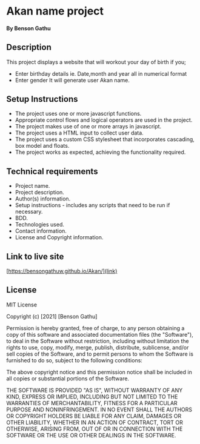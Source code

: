 # Akan name project
#### By Benson Gathu
## Description
This project displays a website that will workout your day of birth if you;
* Enter birthday details ie. Date,month and year all in numerical format
* Enter gender
It will generate user Akan name.
## Setup Instructions
* The project uses one or more javascript functions.
* Appropriate control flows and logical operators are used in the project.
* The project makes use of one or more arrays in javascript.
* The project uses a  HTML input to collect user data.
* The project uses a custom CSS stylesheet that incorporates cascading, box model and floats.
* The project works as expected, achieving the functionality required.
## Technical requirements
* Project name.
* Project description.
* Author(s) information.
* Setup instructions - includes any scripts that need to be run if necessary.
* BDD.
* Technologies used.
* Contact information.
* License and Copyright information.
## Link to live site
[https://bensongathuw.github.io/Akan/](link)
## License
MIT License

Copyright (c) [2021] [Benson Gathu]

Permission is hereby granted, free of charge, to any person obtaining a copy
of this software and associated documentation files (the "Software"), to deal
in the Software without restriction, including without limitation the rights
to use, copy, modify, merge, publish, distribute, sublicense, and/or sell
copies of the Software, and to permit persons to whom the Software is
furnished to do so, subject to the following conditions:

The above copyright notice and this permission notice shall be included in all
copies or substantial portions of the Software.

THE SOFTWARE IS PROVIDED "AS IS", WITHOUT WARRANTY OF ANY KIND, EXPRESS OR
IMPLIED, INCLUDING BUT NOT LIMITED TO THE WARRANTIES OF MERCHANTABILITY,
FITNESS FOR A PARTICULAR PURPOSE AND NONINFRINGEMENT. IN NO EVENT SHALL THE
AUTHORS OR COPYRIGHT HOLDERS BE LIABLE FOR ANY CLAIM, DAMAGES OR OTHER
LIABILITY, WHETHER IN AN ACTION OF CONTRACT, TORT OR OTHERWISE, ARISING FROM,
OUT OF OR IN CONNECTION WITH THE SOFTWARE OR THE USE OR OTHER DEALINGS IN THE
SOFTWARE.
